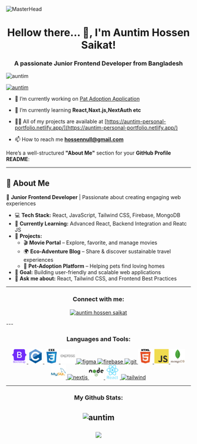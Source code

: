 
![MasterHead](https://media.licdn.com/dms/image/v2/C4E12AQErJsYayDutVg/article-cover_image-shrink_600_2000/article-cover_image-shrink_600_2000/0/1651835064260?e=2147483647&v=beta&t=FL0IilUjbGpXG4IFB0nHsTv-IiWhuFaEz8eG040T1sw)

<h1 align="center">Hellow there... 👋, I'm Auntim Hossen Saikat!</h1>
<h3 align="center">A passionate Junior Frontend Developer from Bangladesh</h3>


<p align="left"> <img src="https://komarev.com/ghpvc/?username=auntim&label=Profile%20views&color=0e75b6&style=flat" alt="auntim" /> </p>

<p align="left"> <a href="https://github.com/ryo-ma/github-profile-trophy"><img src="https://github-profile-trophy.vercel.app/?username=auntim" alt="auntim" /></a> </p>

- 🔭 I’m currently working on [Pat Adoption Application](https://pet-adoption-f71aa.web.app/)

- 🌱 I’m currently learning **React,Naxt.js,NextAuth etc**

- 👨‍💻 All of my projects are available at [https://auntim-personal-portfolio.netlify.app/](https://auntim-personal-portfolio.netlify.app/)

- 📫 How to reach me **hossennull@gmail.com**

Here’s a well-structured **"About Me"** section for your **GitHub Profile README**:  

---

## 👋 About Me  
🚀 **Junior Frontend Developer** | Passionate about creating engaging web experiences  

- 💻 **Tech Stack:** React, JavaScript, Tailwind CSS, Firebase, MongoDB  
- 🌱 **Currently Learning:** Advanced React, Backend Integration and Reatc JS  
- 🔨 **Projects:**  
  - 🎬 **Movie Portal** – Explore, favorite, and manage movies  
  - 🌍 **Eco-Adventure Blog** – Share & discover sustainable travel experiences  
  - 🐾 **Pet-Adoption Platform** – Helping pets find loving homes  
- 🎯 **Goal:** Building user-friendly and scalable web applications  
- 💬 **Ask me about:** React, Tailwind CSS, and Frontend Best Practices  


---
<h3 align="center">Connect with me:</h3>
<p align="center">
<a href="https://fb.com/auntim hossen saikat" target="blank"><img align="center" src="https://raw.githubusercontent.com/rahuldkjain/github-profile-readme-generator/master/src/images/icons/Social/facebook.svg" alt="auntim hossen saikat" height="30" width="40" /></a>
</p>
---
<h3 align="center">Languages and Tools:</h3>
<p align="center"> <a href="https://getbootstrap.com" target="_blank" rel="noreferrer"> <img src="https://raw.githubusercontent.com/devicons/devicon/master/icons/bootstrap/bootstrap-plain-wordmark.svg" alt="bootstrap" width="40" height="40"/> </a> <a href="https://www.cprogramming.com/" target="_blank" rel="noreferrer"> <img src="https://raw.githubusercontent.com/devicons/devicon/master/icons/c/c-original.svg" alt="c" width="40" height="40"/> </a> <a href="https://www.w3schools.com/css/" target="_blank" rel="noreferrer"> <img src="https://raw.githubusercontent.com/devicons/devicon/master/icons/css3/css3-original-wordmark.svg" alt="css3" width="40" height="40"/> </a> <a href="https://expressjs.com" target="_blank" rel="noreferrer"> <img src="https://raw.githubusercontent.com/devicons/devicon/master/icons/express/express-original-wordmark.svg" alt="express" width="40" height="40"/> </a> <a href="https://www.figma.com/" target="_blank" rel="noreferrer"> <img src="https://www.vectorlogo.zone/logos/figma/figma-icon.svg" alt="figma" width="40" height="40"/> </a> <a href="https://firebase.google.com/" target="_blank" rel="noreferrer"> <img src="https://www.vectorlogo.zone/logos/firebase/firebase-icon.svg" alt="firebase" width="40" height="40"/> </a> <a href="https://git-scm.com/" target="_blank" rel="noreferrer"> <img src="https://www.vectorlogo.zone/logos/git-scm/git-scm-icon.svg" alt="git" width="40" height="40"/> </a> <a href="https://www.w3.org/html/" target="_blank" rel="noreferrer"> <img src="https://raw.githubusercontent.com/devicons/devicon/master/icons/html5/html5-original-wordmark.svg" alt="html5" width="40" height="40"/> </a> <a href="https://developer.mozilla.org/en-US/docs/Web/JavaScript" target="_blank" rel="noreferrer"> <img src="https://raw.githubusercontent.com/devicons/devicon/master/icons/javascript/javascript-original.svg" alt="javascript" width="40" height="40"/> </a> <a href="https://www.mongodb.com/" target="_blank" rel="noreferrer"> <img src="https://raw.githubusercontent.com/devicons/devicon/master/icons/mongodb/mongodb-original-wordmark.svg" alt="mongodb" width="40" height="40"/> </a> <a href="https://www.mysql.com/" target="_blank" rel="noreferrer"> <img src="https://raw.githubusercontent.com/devicons/devicon/master/icons/mysql/mysql-original-wordmark.svg" alt="mysql" width="40" height="40"/> </a> <a href="https://nextjs.org/" target="_blank" rel="noreferrer"> <img src="https://cdn.worldvectorlogo.com/logos/nextjs-2.svg" alt="nextjs" width="40" height="40"/> </a> <a href="https://nodejs.org" target="_blank" rel="noreferrer"> <img src="https://raw.githubusercontent.com/devicons/devicon/master/icons/nodejs/nodejs-original-wordmark.svg" alt="nodejs" width="40" height="40"/> </a> <a href="https://reactjs.org/" target="_blank" rel="noreferrer"> <img src="https://raw.githubusercontent.com/devicons/devicon/master/icons/react/react-original-wordmark.svg" alt="react" width="40" height="40"/> </a> <a href="https://tailwindcss.com/" target="_blank" rel="noreferrer"> <img src="https://www.vectorlogo.zone/logos/tailwindcss/tailwindcss-icon.svg" alt="tailwind" width="40" height="40"/> </a> </p>

---
<h3 align="center">My Github Stats:</h3>
<h2 align="center">
<p><img align="center" src="https://github-readme-stats.vercel.app/api/top-langs?username=auntim&show_icons=true&locale=en&layout=compact" alt="auntim" /></p>

<picture>
    <source media="(prefers-color-scheme: dark)" srcset="https://github-readme-stats.vercel.app/api?username=auntim&locale=en&theme=dark&show_icons=true">
    <img align="center" width="50%" src="https://github-readme-stats.vercel.app/api?username=auntim&show_icons=true&locale=en">
</picture>
</h2>
